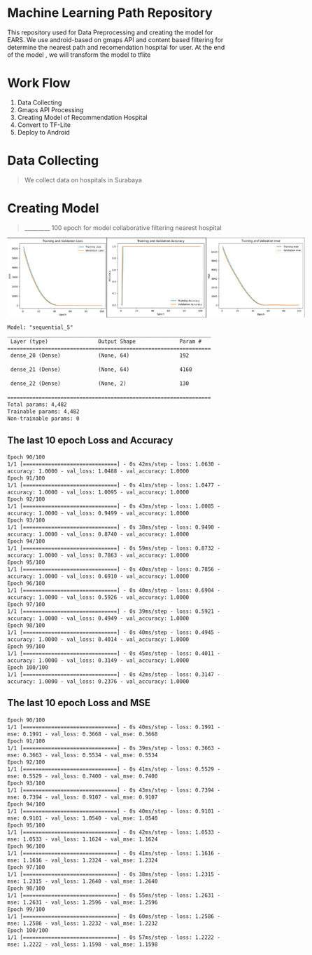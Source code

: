 # Machine Learning Path Repository 
This repository used for Data Preprocessing and creating the model for EARS. We use android-based on gmaps API and content based filtering for determine the nearest path and recomendation hospital for user. At the end of the model , we will transform the model to tflite
# Work Flow 
1. Data Collecting 
2. Gmaps API Processing
3. Creating Model of Recommendation Hospital 
4. Convert to TF-Lite
5. Deploy to Android 
# Data Collecting
> We collect data on hospitals in Surabaya
# Creating Model 
> _________ 100 epoch for model collaborative filtering nearest hospital
<div align="center" style="display:flex;">
<img style="width:45%" src="./../assets/loss.png">
<img style="width:45%" src="./../assets/accuracy.png">
<img style="width:45%" src="./../assets/mse.png">
</div>

```
Model: "sequential_5"
_________________________________________________________________
 Layer (type)                Output Shape              Param #   
=================================================================
 dense_20 (Dense)            (None, 64)                192       
                                                                 
 dense_21 (Dense)            (None, 64)                4160      
                                                                 
 dense_22 (Dense)            (None, 2)                 130       
                                                                 
=================================================================
Total params: 4,482
Trainable params: 4,482
Non-trainable params: 0
```

## The last 10 epoch Loss and Accuracy
```
Epoch 90/100
1/1 [==============================] - 0s 42ms/step - loss: 1.0630 - accuracy: 1.0000 - val_loss: 1.0488 - val_accuracy: 1.0000
Epoch 91/100
1/1 [==============================] - 0s 41ms/step - loss: 1.0477 - accuracy: 1.0000 - val_loss: 1.0095 - val_accuracy: 1.0000
Epoch 92/100
1/1 [==============================] - 0s 43ms/step - loss: 1.0085 - accuracy: 1.0000 - val_loss: 0.9499 - val_accuracy: 1.0000
Epoch 93/100
1/1 [==============================] - 0s 38ms/step - loss: 0.9490 - accuracy: 1.0000 - val_loss: 0.8740 - val_accuracy: 1.0000
Epoch 94/100
1/1 [==============================] - 0s 59ms/step - loss: 0.8732 - accuracy: 1.0000 - val_loss: 0.7863 - val_accuracy: 1.0000
Epoch 95/100
1/1 [==============================] - 0s 40ms/step - loss: 0.7856 - accuracy: 1.0000 - val_loss: 0.6910 - val_accuracy: 1.0000
Epoch 96/100
1/1 [==============================] - 0s 40ms/step - loss: 0.6904 - accuracy: 1.0000 - val_loss: 0.5926 - val_accuracy: 1.0000
Epoch 97/100
1/1 [==============================] - 0s 39ms/step - loss: 0.5921 - accuracy: 1.0000 - val_loss: 0.4949 - val_accuracy: 1.0000
Epoch 98/100
1/1 [==============================] - 0s 40ms/step - loss: 0.4945 - accuracy: 1.0000 - val_loss: 0.4014 - val_accuracy: 1.0000
Epoch 99/100
1/1 [==============================] - 0s 45ms/step - loss: 0.4011 - accuracy: 1.0000 - val_loss: 0.3149 - val_accuracy: 1.0000
Epoch 100/100
1/1 [==============================] - 0s 42ms/step - loss: 0.3147 - accuracy: 1.0000 - val_loss: 0.2376 - val_accuracy: 1.0000
```

## The last 10 epoch Loss and MSE
```
Epoch 90/100
1/1 [==============================] - 0s 40ms/step - loss: 0.1991 - mse: 0.1991 - val_loss: 0.3668 - val_mse: 0.3668
Epoch 91/100
1/1 [==============================] - 0s 39ms/step - loss: 0.3663 - mse: 0.3663 - val_loss: 0.5534 - val_mse: 0.5534
Epoch 92/100
1/1 [==============================] - 0s 41ms/step - loss: 0.5529 - mse: 0.5529 - val_loss: 0.7400 - val_mse: 0.7400
Epoch 93/100
1/1 [==============================] - 0s 43ms/step - loss: 0.7394 - mse: 0.7394 - val_loss: 0.9107 - val_mse: 0.9107
Epoch 94/100
1/1 [==============================] - 0s 40ms/step - loss: 0.9101 - mse: 0.9101 - val_loss: 1.0540 - val_mse: 1.0540
Epoch 95/100
1/1 [==============================] - 0s 42ms/step - loss: 1.0533 - mse: 1.0533 - val_loss: 1.1624 - val_mse: 1.1624
Epoch 96/100
1/1 [==============================] - 0s 41ms/step - loss: 1.1616 - mse: 1.1616 - val_loss: 1.2324 - val_mse: 1.2324
Epoch 97/100
1/1 [==============================] - 0s 38ms/step - loss: 1.2315 - mse: 1.2315 - val_loss: 1.2640 - val_mse: 1.2640
Epoch 98/100
1/1 [==============================] - 0s 55ms/step - loss: 1.2631 - mse: 1.2631 - val_loss: 1.2596 - val_mse: 1.2596
Epoch 99/100
1/1 [==============================] - 0s 60ms/step - loss: 1.2586 - mse: 1.2586 - val_loss: 1.2232 - val_mse: 1.2232
Epoch 100/100
1/1 [==============================] - 0s 57ms/step - loss: 1.2222 - mse: 1.2222 - val_loss: 1.1598 - val_mse: 1.1598
```


